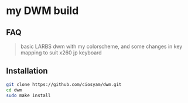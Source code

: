 # my DWM build
## FAQ

> basic LARBS dwm with my colorscheme, and some changes in key mapping to suit x260 jp keyboard 

## Installation 

```bash
git clone https://github.com/ciosyam/dwm.git
cd dwm
sudo make install
```

